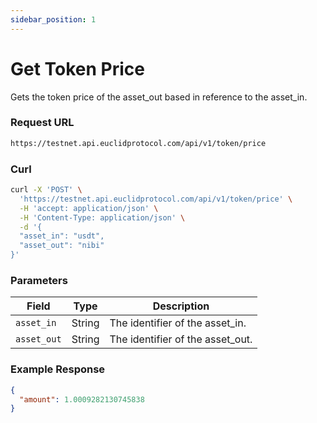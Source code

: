 ```yaml
---
sidebar_position: 1
---
```


# Get Token Price

Gets the token price of the asset_out based in reference to the asset_in.

### Request URL

```bash
https://testnet.api.euclidprotocol.com/api/v1/token/price
```
### Curl
```bash
curl -X 'POST' \
  'https://testnet.api.euclidprotocol.com/api/v1/token/price' \
  -H 'accept: application/json' \
  -H 'Content-Type: application/json' \
  -d '{
  "asset_in": "usdt",
  "asset_out": "nibi"
}'
```
### Parameters

| Field       | Type   | Description                        |
|-------------|--------|------------------------------------|
| `asset_in`  | String | The identifier of the asset_in. |
| `asset_out` | String | The identifier of the asset_out.|

### Example Response

```json
{
  "amount": 1.0009282130745838
}
```
